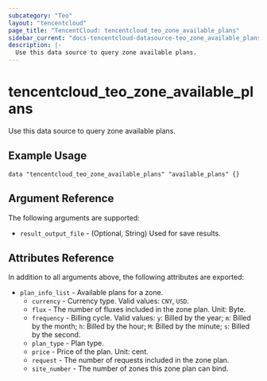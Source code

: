 ```yaml
---
subcategory: "Teo"
layout: "tencentcloud"
page_title: "TencentCloud: tencentcloud_teo_zone_available_plans"
sidebar_current: "docs-tencentcloud-datasource-teo_zone_available_plans"
description: |-
  Use this data source to query zone available plans.
---
```


# tencentcloud_teo_zone_available_plans

Use this data source to query zone available plans.

## Example Usage

```hcl
data "tencentcloud_teo_zone_available_plans" "available_plans" {}
```

## Argument Reference

The following arguments are supported:

* `result_output_file` - (Optional, String) Used for save results.

## Attributes Reference

In addition to all arguments above, the following attributes are exported:

* `plan_info_list` - Available plans for a zone.
  * `currency` - Currency type. Valid values: `CNY`, `USD`.
  * `flux` - The number of fluxes included in the zone plan. Unit: Byte.
  * `frequency` - Billing cycle. Valid values: `y`: Billed by the year; `m`: Billed by the month; `h`: Billed by the hour; `M`: Billed by the minute; `s`: Billed by the second.
  * `plan_type` - Plan type.
  * `price` - Price of the plan. Unit: cent.
  * `request` - The number of requests included in the zone plan.
  * `site_number` - The number of zones this zone plan can bind.


